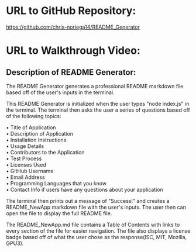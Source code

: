 # URL to GitHub Repository:
https://github.com/chris-noriega14/README_Generator

# URL to Walkthrough Video:

## Description of README Generator:

The README Generator generates a professional README markdown file based off of the user's inputs in the terminal. 

This README Generator is initialized when the user types "node index.js" in the terminal. The terminal then asks the user a series of questions based off of the following topics:

•	Title of Application
<br>
•	Description of Application
<br>
•	Installation Instructions
<br>
•	Usage Details
<br>
•	Contributors to the Application
<br>
•	Test Process
<br>
•	Licenses Used
<br>
•	GitHub Username
<br>
•	Email Address
<br>
•	Programming Languages that you know
<br>
•	Contact Info if users have any questions about your application
<br>

The terminal then prints out a message of "Success!" and creates a README_NewApp markdown file with the user's inputs. The user then can open the file to display the full README file.

The README_NewApp.md file contains a Table of Contents with links to every section of the file for easier navigation. The file also displays a license badge based off of what the user chose as the response(ISC, MIT, Mozilla, GPU3).